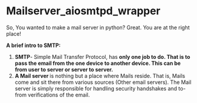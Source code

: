 # Mailserver_aiosmtpd_wrapper
So, You wanted to make a mail server in python? Great. You are at the right place!

**A brief intro to SMTP:**
<ol>
<li>
 <b>SMTP</b>- Simple Mail Transfer Protocol, has <b>only one job to do. That is to pass the email from the one device to another device. This can be from user to server or server to server. </b>
  
</li>
  <li>
   <b> A Mail server </b>is nothing but a place where Mails reside. That is, Mails come and sit there from various sources (Other email servers). The Mail server is simply responsible for handling security handshakes and to-from verifications of the email.
    
  </li>
</ol>
